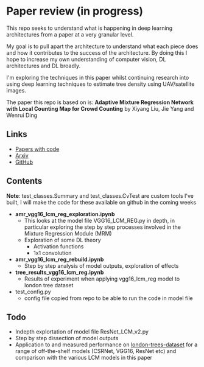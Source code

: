 # Paper review (in progress)

This repo seeks to understand what is happening in deep learning architectures 
from a paper at a very granular level.

My goal is to pull apart the architecture to understand what each piece does
and how it contributes to the success of the architecture. By doing this
I hope to increase my own understanding of computer vision, DL architectures
and DL broadly.

I'm exploring the techniques in this paper whilst continuing research into 
using deep learning techniques to estimate tree density using UAV/satellite
images.

The paper this repo is based on is: **Adaptive Mixture Regression Network with 
Local Counting Map for Crowd Counting** by Xiyang Liu, Jie Yang and Wenrui Ding

## Links
* [Papers with code](https://paperswithcode.com/paper/adaptive-mixture-regression-network-with)
* [Arxiv](https://arxiv.org/pdf/2005.05776v2.pdf)
* [GitHub](https://github.com/xiyang1012/Local-Crowd-Counting)

## Contents
**Note**: test_classes.Summary and test_classes.CvTest are custom tools I've built, I will make the code for these available on 
  github in the coming weeks
* **amr_vgg16_lcm_reg_exploration.ipynb**
  * This looks at the model file VGG16_LCM_REG.py in depth, in particular exploring 
    the step by step processes involved in the Mixture Regression Module (MRM)
  * Exploration of some DL theory
    * Activation functions
    * 1x1 convolution
* **amr_vgg16_lcm_reg_rebuild.ipynb**
  * Step by step analysis of model outputs, exploration of effects
* **tree_results_vgg16_lcm_reg.ipynb**
  * Results of experiment when applying vgg16_lcm_reg model to london tree dataset
* test_config.py
  * config file copied from repo to be able to run the code in model file



## Todo
* Indepth explortation of model file ResNet_LCM_v2.py
* Step by step dissection of model outputs
* Application to and measured performance on [london-trees-dataset](https://github.com/cormac-rynne/london-trees-dataset)
  for a range of off-the-shelf models (CSRNet, VGG16, ResNet etc) and comparison with the various 
  LCM models in this paper
